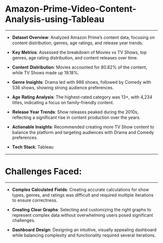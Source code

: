 # Amazon-Prime-Video-Content-Analysis-using-Tableau
__________________________________________________________________________________________________________________________________________________________________________________________
- 𝐃𝐚𝐭𝐚𝐬𝐞𝐭 𝐎𝐯𝐞𝐫𝐯𝐢𝐞𝐰: Analyzed Amazon Prime’s content data, focusing on content distribution, genres, age ratings, and release year trends.

- 𝐊𝐞𝐲 𝐌𝐞𝐭𝐫𝐢𝐜𝐬: Assessed the breakdown of Movies vs TV Shows, top genres, age rating distribution, and content releases over time.

- 𝐂𝐨𝐧𝐭𝐞𝐧𝐭 𝐃𝐢𝐬𝐭𝐫𝐢𝐛𝐮𝐭𝐢𝐨𝐧: Movies accounted for 80.82% of the content, while TV Shows made up 19.18%.

- 𝐆𝐞𝐧𝐫𝐞 𝐈𝐧𝐬𝐢𝐠𝐡𝐭𝐬: Drama led with 986 shows, followed by Comedy with 536 shows, showing strong audience preferences.

- 𝐀𝐠𝐞 𝐑𝐚𝐭𝐢𝐧𝐠 𝐀𝐧𝐚𝐥𝐲𝐬𝐢𝐬: The highest-rated category was 13+, with 4,234 titles, indicating a focus on family-friendly content.

- 𝐑𝐞𝐥𝐞𝐚𝐬𝐞 𝐘𝐞𝐚𝐫 𝐓𝐫𝐞𝐧𝐝𝐬: Show releases peaked during the 2010s, reflecting a significant rise in content production over the years.

- 𝐀𝐜𝐭𝐢𝐨𝐧𝐚𝐛𝐥𝐞 𝐈𝐧𝐬𝐢𝐠𝐡𝐭𝐬: Recommended creating more TV Show content to balance the platform and targeting audiences with Drama and Comedy preferences.

- 𝐓𝐞𝐜𝐡 𝐒𝐭𝐚𝐜𝐤: Tableau 
__________________________________________________________________________________________________________________________________________________________________________________________
# Challenges Faced:
__________________________________________________________________________________________________________________________________________________________________________________________
- 𝐂𝐨𝐦𝐩𝐥𝐞𝐱 𝐂𝐚𝐥𝐜𝐮𝐥𝐚𝐭𝐞𝐝 𝐅𝐢𝐞𝐥𝐝𝐬: Creating accurate calculations for show types, genres, and ratings was difficult and required multiple iterations to ensure correctness.

- 𝐂𝐫𝐞𝐚𝐭𝐢𝐧𝐠 𝐂𝐥𝐞𝐚𝐫 𝐆𝐫𝐚𝐩𝐡𝐬: Selecting and customizing the right graphs to represent complex data without overwhelming users posed significant challenges.

- 𝐃𝐚𝐬𝐡𝐛𝐨𝐚𝐫𝐝 𝐃𝐞𝐬𝐢𝐠𝐧: Designing an intuitive, visually appealing dashboard while balancing complexity and functionality required several iterations.


